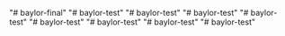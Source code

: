 "# baylor-final" 
"# baylor-test" 
"# baylor-test" 
"# baylor-test" 
"# baylor-test" 
"# baylor-test" 
"# baylor-test" 
"# baylor-test" 
"# baylor-test" 

